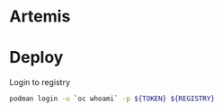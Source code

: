# Artemis

# Deploy


Login to registry
```bash
podman login -u `oc whoami` -p ${TOKEN} ${REGISTRY}
```
